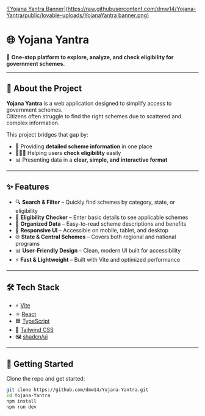 [![Yojana Yantra Banner](https://raw.githubusercontent.com/dmw14/Yojana-Yantra/public/lovable-uploads/YojanaYantra banner.png)](https://raw.githubusercontent.com/<username>/<repo>/<branch>/<path-to-file>
)

# 🌐 Yojana Yantra  

📌 **One-stop platform to explore, analyze, and check eligibility for government schemes.**

---

## 🚀 About the Project  

**Yojana Yantra** is a web application designed to simplify access to government schemes.  
Citizens often struggle to find the right schemes due to scattered and complex information.  

This project bridges that gap by:  
- 📑 Providing **detailed scheme information** in one place  
- 🧑‍🤝‍🧑 Helping users **check eligibility** easily  
- 📊 Presenting data in a **clear, simple, and interactive format**  

---

## ✨ Features  

- 🔍 **Search & Filter** – Quickly find schemes by category, state, or eligibility  
- 📝 **Eligibility Checker** – Enter basic details to see applicable schemes  
- 📂 **Organized Data** – Easy-to-read scheme descriptions and benefits  
- 📱 **Responsive UI** – Accessible on mobile, tablet, and desktop  
- 🌐 **State & Central Schemes** – Covers both regional and national programs  
- 📊 **User-Friendly Design** – Clean, modern UI built for accessibility  
- ⚡ **Fast & Lightweight** – Built with Vite and optimized performance  

---

## 🛠️ Tech Stack  

- ⚡ [Vite](https://vitejs.dev/)  
- ⚛️ [React](https://react.dev/)  
- 🟦 [TypeScript](https://www.typescriptlang.org/)  
- 🎨 [Tailwind CSS](https://tailwindcss.com/)  
- 🖼️ [shadcn/ui](https://ui.shadcn.com/)  

---

## 🚀 Getting Started  

Clone the repo and get started:  

```bash
git clone https://github.com/dmw14/Yojana-Yantra.git
cd Yojana-Yantra
npm install
npm run dev
